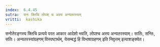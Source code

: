 ```yaml
---
index:  6.4.45
sutra:  सनः क्तिचि लोपश् च अस्य अन्यतरस्याम्
vritti:  kashika 
---
```


सनोतेरङ्गस्य क्तिचि प्रत्यये परत आकार आदेशो भवति, लोपश्च अस्य अन्यतरस्याम्। सातिः, सन्तिः, सतिः। अन्यतरस्यांग्रहणम् विस्पष्टार्थम्, येसम्बद्धं हि विभाषाग्रहणम् इति निवृत्तम् इत्याशङ्क्येत।

